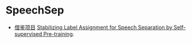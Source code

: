 # SpeechSep
- [借鉴项目](https://github.com/SungFeng-Huang/SSL-pretraining-separation)
[Stabilizing Label Assignment for Speech Separation by Self-supervised Pre-training](https://arxiv.org/abs/2010.15366).
